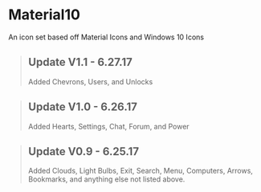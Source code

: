 # Material10
An icon set based off Material Icons and Windows 10 Icons

> **Update V1.1 - 6.27.17**
> ------
> Added Chevrons, Users, and Unlocks

> **Update V1.0 - 6.26.17**
> ------
> Added Hearts, Settings, Chat, Forum, and Power

> **Update V0.9 - 6.25.17**
> ------
> Added Clouds, Light Bulbs, Exit, Search, Menu, Computers, Arrows, Bookmarks, and anything else not listed above.
